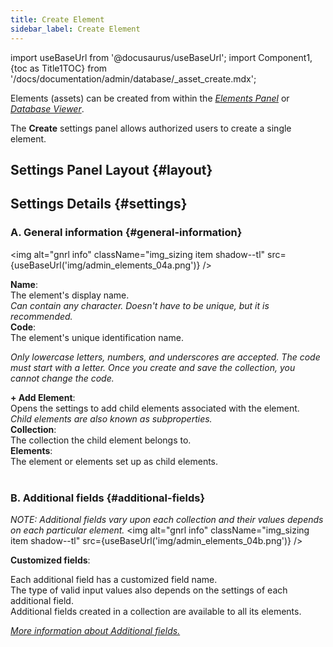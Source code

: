 ```yaml
---
title: Create Element
sidebar_label: Create Element
---
```

import useBaseUrl from '@docusaurus/useBaseUrl';
import Component1, {toc as Title1TOC} from '/docs/documentation/admin/database/_asset_create.mdx';

Elements (assets) can be created from within the [_Elements Panel_](/docs/documentation/admin/database/admin_elements#create-element) or [_Database Viewer_](/docs/documentation/client/database).

The **Create** settings panel allows authorized users to create a single element.

## Settings Panel Layout {#layout}

<Component1/>

## Settings Details {#settings}

<div className="alert alert--secondary">

### A. General information {#general-information}

<img alt="gnrl info" className="img_sizing item shadow--tl" src={useBaseUrl('img/admin_elements_04a.png')} />
<br/>

<div className="container box">

<div className="row table-row-1">
<div className="col col--3"><strong>Name</strong>:</div>
<div className="col col--4">The element's display name.</div>
<div className="col col--5"><em>Can contain any character. Doesn't have to be unique, but it is recommended.</em></div>
</div>
<div className="row table-row-2">
<div className="col col--3"><strong>Code</strong>:</div>
<div className="col col--4">The element's unique identification name.</div>
<div className="col col--5"><em>

Only lowercase letters, numbers, and underscores are accepted. The _code_ must start with a letter. Once you create and save the collection, you cannot change the _code_.

</em></div>
</div>
<div className="row table-row-1">
<div className="col col--3"><strong>+ Add Element</strong>:</div>
<div className="col col--4">Opens the settings to add child elements associated with the element.</div>
<div className="col col--5"><em>Child elements are also known as subproperties.</em></div>
</div>
<div className="row table-row-2">
<div className="col col--3"><strong>Collection</strong>:</div>
<div className="col col--4">The collection the child element belongs to.</div>
<div className="col col--5"><em></em></div>
</div>
<div className="row table-row-1">
<div className="col col--3"><strong>Elements</strong>:</div>
<div className="col col--4">The element or elements set up as child elements.</div>
<div className="col col--5"><em></em></div>
</div>
</div>

</div>
<br/>

<div className="alert alert--secondary">

### B. Additional fields {#additional-fields}

_NOTE: Additional fields vary upon each collection and their values depends on each particular element._
<img alt="gnrl info" className="img_sizing item shadow--tl" src={useBaseUrl('img/admin_elements_04b.png')} />
<br/>

<div className="container box">

<div className="row table-row-1">
<div className="col col--3"><strong>Customized fields</strong>:</div>
<div className="col col--5">

Each additional field has a customized field name.  
The type of valid input values also depends on the settings of each additional field.  
Additional fields created in a collection are available to all its elements.

</div>
<div className="col col--4"><em>

[More information about Additional fields.](/docs/documentation/admin/database/admin_collections#additional-fields)

</em></div>
</div>

</div>

</div>
<br/>

